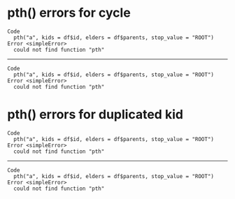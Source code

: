 # pth() errors for cycle

    Code
      pth("a", kids = df$id, elders = df$parents, stop_value = "ROOT")
    Error <simpleError>
      could not find function "pth"

---

    Code
      pth("a", kids = df$id, elders = df$parents, stop_value = "ROOT")
    Error <simpleError>
      could not find function "pth"

# pth() errors for duplicated kid

    Code
      pth("a", kids = df$id, elders = df$parents, stop_value = "ROOT")
    Error <simpleError>
      could not find function "pth"

---

    Code
      pth("a", kids = df$id, elders = df$parents, stop_value = "ROOT")
    Error <simpleError>
      could not find function "pth"

